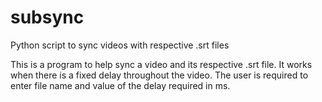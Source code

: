 subsync
=======

Python script to sync videos with respective .srt files

This is a program to help sync a video and its respective .srt file. It works when there is a fixed delay throughout the video. The user is required to enter file name and value of the delay required in ms.
